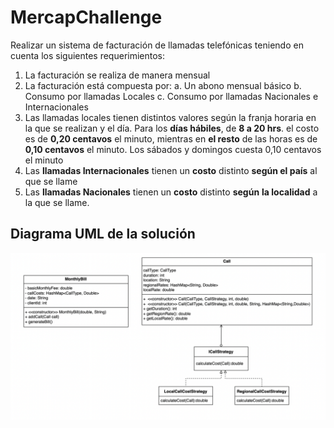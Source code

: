 # MercapChallenge

Realizar un sistema de facturación de llamadas telefónicas teniendo en cuenta los siguientes
requerimientos:

1. La facturación se realiza de manera mensual
2. La facturación está compuesta por:
   a. Un abono mensual básico
   b. Consumo por llamadas Locales
   c. Consumo por llamadas Nacionales e Internacionales
3. Las llamadas locales tienen distintos valores según la franja horaria en la que se
   realizan y el día. Para los **días hábiles**, de **8 a 20 hrs**. el costo es de **0,20 centavos** el
   minuto, mientras en **el resto** de las horas es de **0,10 centavos** el minuto. Los sábados
   y domingos cuesta 0,10 centavos el minuto
4. Las **llamadas Internacionales** tienen un **costo** distinto **según el país** al que se llame
5. Las **llamadas Nacionales** tienen un **costo** distinto **según** **la localidad** a la que se
   llame.

## Diagrama UML de la solución

![Untitled](Untitled.png)
